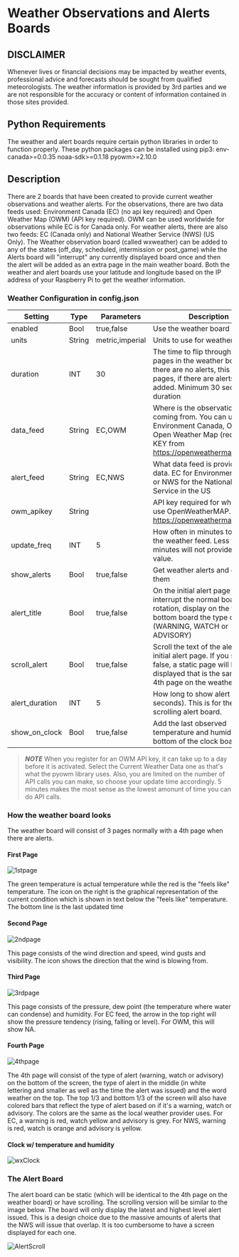 # Weather Observations and Alerts Boards

## DISCLAIMER
Whenever lives or financial decisions may be impacted by weather events, professional advice and forecasts should be sought from qualified meteorologists.  The weather information is provided by 3rd parties and we are not responsible for the accuracy or content of information contained in those sites provided.

## Python Requirements
The weather and alert boards require certain python libraries in order to function properly.   These python packages can be installed using pip3:
env-canada>=0.0.35
noaa-sdk>=0.1.18
pyowm>=2.10.0


## Description

There are 2 boards that have been created to provide current weather observations and weather alerts. For the observations, there are two data feeds used: Environment Canada (EC) (no api key required) and Open Weather Map (OWM) (API key required). OWM can be used worldwide for observations while EC is for Canada only. For weather alerts, there are also two feeds: EC (Canada only) and National Weather Service (NWS) (US Only). The Weather observation board (called wxweather) can be added to any of the states (off\_day, scheduled, intermission or post\_game) while the Alerts board will &quot;interrupt&quot; any currently displayed board once and then the alert will be added as an extra page in the main weather board. Both the weather and alert boards use your latitude and longitude based on the IP address of your Raspberry Pi to get the weather information.

### Weather Configuration in config.json

| Setting | Type | Parameters | Description |
| --- | --- | --- | --- |
| enabled | Bool | true,false | Use the weather board |
| units | String | metric,imperial | Units to use for weather display |
| duration | INT | 30 | The time to flip through the pages in the weather board. If there are no alerts, this will be 3 pages, if there are alerts a 4th is added. Minimum 30 seconds duration|
| data\_feed | String | EC,OWM | Where is the observation data coming from. You can use EC for Environment Canada, OWM for Open Weather Map (requires API KEY from https://openweathermap.org/api) |
| alert\_feed | String | EC,NWS | What data feed is provide alert data. EC for Environment Canada or NWS for the National Weather Service in the US |
| owm\_apikey | String | |API key required for when you use OpenWeatherMAP. https://openweathermap.org/api |
| update\_freq | INT | 5 | How often in minutes to refresh the weather feed. Less than 5 minutes will not provide any value. |
| show\_alerts | Bool | true,false | Get weather alerts and display them |
| alert\_title | Bool | true,false | On the initial alert page that will interrupt the normal board rotation, display on the top and bottom board the type of alert (WARNING, WATCH or ADVISORY) |
| scroll\_alert | Bool | true,false | Scroll the text of the alert on the initial alert page. If you select false, a static page will be displayed that is the same as the 4th page on the weather board |
| alert\_duration | INT | 5 | How long to show alert board (in seconds). This is for the non-scrolling alert board. |
| show\_on\_clock | Bool | true,false | Add the last observed temperature and humidity to the bottom of the clock board |

> ***NOTE*** When you register for an OWM API key, it can take up to a day before it is activated. Select the Current Weather Data one as that's what the pyowm library uses.  Also, you are limited on the number of API calls you can make, so choose your update time accordingly.  5 minutes makes the most sense as the lowest amonunt of time you can do API calls.

### How the weather board looks

The weather board will consist of 3 pages normally with a 4th page when there are alerts.

#### First Page

![1stpage](../../../assets/images/wx1stpage.jpg)

The green temperature is actual temperature while the red is the &quot;feels like&quot; temperature. The icon on the right is the graphical representation of the current condition which is shown in text below the &quot;feels like&quot; temperature. The bottom line is the last updated time

#### Second Page

![2ndpage](../../../assets/images/wx2ndpage.jpg)

This page consists of the wind direction and speed, wind gusts and visibility. The icon shows the direction that the wind is blowing from.

#### Third Page

![3rdpage](../../../assets/images/wx3rdpage.jpg)

This page consists of the pressure, dew point (the temperature where water can condense) and humidity. For EC feed, the arrow in the top right will show the pressure tendency (rising, falling or level). For OWM, this will show NA.

#### Fourth Page

![4thpage](../../../assets/images/wx4thpage.png)

The 4th page will consist of the type of alert (warning, watch or advisory) on the bottom of the screen, the type of alert in the middle (in white lettering and smaller as well as the time the alert was issued) and the word weather on the top. The top 1/3 and bottom 1/3 of the screen will also have colored bars that reflect the type of alert based on if it&#39;s a warning, watch or advisory. The colors are the same as the local weather provider uses. For EC, a warning is red, watch yellow and advisory is grey. For NWS, warning is red, watch is orange and advisory is yellow.

#### Clock w/ temperature and humidity

![wxClock](../../../assets/images/wxClock.jpg)


### The Alert Board

The alert board can be static (which will be identical to the 4th page on the weather board) or have scrolling. The scrolling version will be similar to the image below.  The board will only display the latest and highest level alert issued.  This is a design choice due to the massive amounts of alerts that the NWS will issue that overlap.  It is too cumbersome to have a screen displayed for each one.

![AlertScroll](../../../assets/images/wxAlertscroll.jpg)

